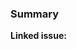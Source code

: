 ### Summary

<!--
  In a few words, explain what issue this pull requets solves,
  or what feature is adding to the project.
  So others can review better the code.
-->

**Linked issue:** <!-- Add the link to the related linked issue (if any) -->
